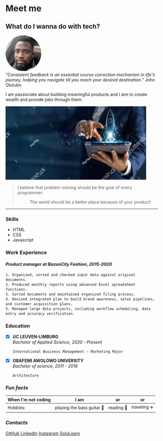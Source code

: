 # Meet me

## What do I wanna do with tech?

![John](../images/john.png)  
_"Consistent feedback is an essential course correction mechanism in life's
journey, helping you navigate till you reach your desired destination."_ John
Olutubo

I am passionate about building meaningful products and I aim to create wealth
and provide jobs through them.

![Tech startup](../images/john_startup.png)

> I believe that problem solving should be the goal of every programmer.
>
> > The world should be a better place because of your product!

---

### Skills

- HTML
- CSS
- Javascript

### Work Experience

#### _Product manager at BazonCity Fashion, 2015-2020_

    1. Organized, sorted and checked input data against original documents.
    2. Produced monthly reports using advanced Excel spreadsheet functions.
    3. Sorted documents and maintained organized filing process.
    4. Devised integrated plan to build brand awareness, sales pipelines, and customer acquisition plans.
    5. Managed large data projects, including workflow scheduling, data entry and accuracy verification.

### Education

- [x] **UC LEUVEN-LIMBURG**  
       _Bachelor of Applied Science, 2020 - Present_

      International Business Management – Marketing Major

- [x] **OBAFEMI AWOLOWO UNIVERSITY**  
       _Bachelor of science, 2011 - 2016_

      Architecture

### _Fun facts_

| When I'm not coding | I am                       | or         | or           |
| ------------------- | -------------------------- | ---------- | ------------ |
| Hobbies:            | playing the bass guitar 🎸 | reading 📖 | traveling ✈️ |

### _Contacts_

[GitHub](https://github.com/JohnOlutubo "collaborative space for developers")
[LinkedIn](https://linkedin.com/in/john-olutubo-6b109219b/ "Career Social media ")
[Instagram](https://instagram.com/johnolutubo/ "Social Media")
[SoloLearn](https://sololearn.com/profile/26132770 "free coding courses collection")
